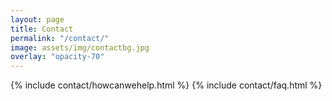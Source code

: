 ```yaml
---
layout: page
title: Contact
permalink: "/contact/"
image: assets/img/contactbg.jpg
overlay: "opacity-70"
---
```


{% include contact/howcanwehelp.html %}
{% include contact/faq.html %}